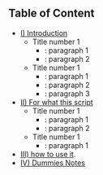 ## Table of Content

- [I) Introduction](#introduction)
  - Title number 1
    - : paragraph 1
    - : paragraph 2
  - Title number 1
    - : paragraph 1
    - : paragraph 2
    - : paragraph 3
- [II) For what this script](#for-what-this-script)
  - Title number 1
    - : paragraph 1
    - : paragraph 2
  - Title number 1
    - : paragraph 1
- [III) how to use it](#how-to-use-it).
- [IV) Dummies Notes](#dummies-notes)

